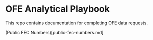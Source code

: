 # OFE Analytical Playbook 

This repo contains documentation for completing OFE data requests.

(Public FEC Numbers)[public-fec-numbers.md]
